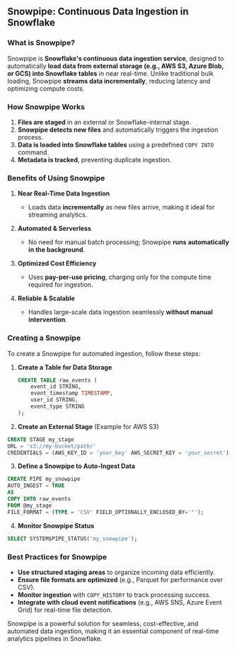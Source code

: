 ## Snowpipe: Continuous Data Ingestion in Snowflake

### **What is Snowpipe?**
Snowpipe is **Snowflake's continuous data ingestion service**, designed to automatically **load data from external storage (e.g., AWS S3, Azure Blob, or GCS) into Snowflake tables** in near real-time. Unlike traditional bulk loading, Snowpipe **streams data incrementally**, reducing latency and optimizing compute costs.

### **How Snowpipe Works**
1. **Files are staged** in an external or Snowflake-internal stage.  
2. **Snowpipe detects new files** and automatically triggers the ingestion process.  
3. **Data is loaded into Snowflake tables** using a predefined `COPY INTO` command.  
4. **Metadata is tracked**, preventing duplicate ingestion.  

### **Benefits of Using Snowpipe**
1. **Near Real-Time Data Ingestion**  
   - Loads data **incrementally** as new files arrive, making it ideal for streaming analytics.  

2. **Automated & Serverless**  
   - No need for manual batch processing; Snowpipe **runs automatically in the background**.  

3. **Optimized Cost Efficiency**  
   - Uses **pay-per-use pricing**, charging only for the compute time required for ingestion.  

4. **Reliable & Scalable**  
   - Handles large-scale data ingestion seamlessly **without manual intervention**.  

### **Creating a Snowpipe**
To create a Snowpipe for automated ingestion, follow these steps:

1. **Create a Table for Data Storage**  
   ```sql
   CREATE TABLE raw_events (
       event_id STRING,
       event_timestamp TIMESTAMP,
       user_id STRING,
       event_type STRING
   );

2. **Create an External Stage** (Example for AWS S3)

```sql
CREATE STAGE my_stage
URL = 's3://my-bucket/path/'
CREDENTIALS = (AWS_KEY_ID = 'your_key' AWS_SECRET_KEY = 'your_secret');

```
3. **Define a Snowpipe to Auto-Ingest Data**
```sql
CREATE PIPE my_snowpipe
AUTO_INGEST = TRUE
AS
COPY INTO raw_events
FROM @my_stage
FILE_FORMAT = (TYPE = 'CSV' FIELD_OPTIONALLY_ENCLOSED_BY='"');

```

4. **Monitor Snowpipe Status**
```sql
SELECT SYSTEM$PIPE_STATUS('my_snowpipe');
```

### Best Practices for Snowpipe
- **Use structured staging areas** to organize incoming data efficiently.
- **Ensure file formats are optimized** (e.g., Parquet for performance over CSV).
- **Monitor ingestion** with `COPY_HISTORY` to track processing success.
- **Integrate with cloud event notifications** (e.g., AWS SNS, Azure Event Grid) for real-time file detection.


Snowpipe is a powerful solution for seamless, cost-effective, and automated data ingestion, making it an essential component of real-time analytics pipelines in Snowflake.